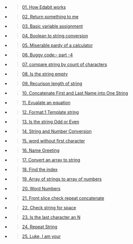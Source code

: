 - > [01. How Edabit works ](./01.%20How%20Edabit%20works.js)

- > [02. Return something to me](./02.%20Return%20Something%20%20to%20me%20!.js)

- > [03. Basic variable assignment](./03.%20Basic%20variable%20Assignment.js)
- > [04. Boolean to string conversion](./04.%20Boolean%20to%20String%20Conversion.js)
- > [05. Miserable pardy of a calculator ](./05.%20Miserable%20Parody%20of%20a%20calculator.js)
- > [06. Buggy code:- part -4](./06.%20Buggy%20code(part-4).js)

- > [07. compare string by count of characters](./07.%20Compare%20Strings%20by%20count%20of%20Characters.js)

- > [08. Is the string empty ](./08.%20Is%20the%20String%20Empty.js)

- > [09. Recurison length of string ](./09.%20Recurison%20length%20of%20a%20string.js)

 - > [10. Concatenate First and Last Name into One String ](./10.%20Concatenate%20First%20and%20Last%20Name%20into%20One%20String.js)

 - > [11. Evualate an equation ](./11.%20Evaluate%20an%20Equation.js)


 - >[12. Format:1 Template string ](./12.%20Format%201%20_%20Template%20String.js)

 - > [13. Is the string Odd or Even ](./13.%20Is%20the%20string%20Odd%20or%20Even.js)

 - >[14. String and Number Conversion](./14.%20String%20and%20Number%20Conversion.js)

 - > [15. word without first character ](./15.%20Word%20without%20First%20Character.js)

 - > [16. Name Greeting ](./16.%20Name%20Greeting.js)

 - >[17. Convert an array to string ](./17.%20Convert%20an%20Array%20to%20a%20string.js)

  - > [18. Find the index](./18.%20FInd%20the%20index.js)

  - >[19. Array of strings to array of numbers ](./19.%20Array%20of%20strings%20to%20array%20of%20numbers.js)

  - >[20. Word Numbers](./20.%20Word%20Numbers.js)

  - > [21. Front slice check repeat concatenate](./21.%20Front%20slice%20Check%20repeat%20concatemate.js)

  - >[22. Check string for space ](./22.%20Check%20strings%20for%20spaces.js)

  - >[23. Is the last character an N ](./23.%20Is%20the%20last%20Character%20an%20N%20.js)

  - >[24. Repeat String](./24.%20Repeat%20String.js)

  - > [25. Luke, I am your ](./25.%20Luke%2C%20I%20am%20your.js)